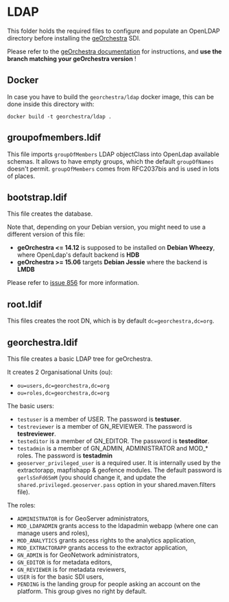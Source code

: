 # LDAP

This folder holds the required files to configure and populate an OpenLDAP directory before installing the [geOrchestra](http://www.georchestra.org) SDI.  

Please refer to the [geOrchestra documentation](https://github.com/georchestra/georchestra/blob/master/README.md) for instructions, and **use the branch matching your geOrchestra version** !

## Docker

In case you have to build the `georchestra/ldap` docker image, this can be done inside this directory with:
```
docker build -t georchestra/ldap .
```

## groupofmembers.ldif

This file imports ```groupOfMembers``` LDAP objectClass into OpenLdap available schemas. It allows to have empty groups, which the default ```groupOfNames``` doesn't permit. ```groupOfMembers``` comes from RFC2037bis and is used in lots of places.

## bootstrap.ldif

This file creates the database.

Note that, depending on your Debian version, you might need to use a different version of this file: 
 * **geOrchestra <= 14.12** is supposed to be installed on **Debian Wheezy**, where OpenLdap's default backend is **HDB**
 * **geOrchestra >= 15.06** targets **Debian Jessie** where the backend is **LMDB**

Please refer to [issue 856](https://github.com/georchestra/georchestra/issues/856) for more information.


## root.ldif

This files creates the root DN, which is by default ```dc=georchestra,dc=org```.


## georchestra.ldif

This file creates a basic LDAP tree for geOrchestra.

It creates 2 Organisational Units (ou):
 * ```ou=users,dc=georchestra,dc=org``` 
 * ```ou=roles,dc=georchestra,dc=org```

The basic users:
 * ```testuser``` is a member of USER. The password is **testuser**.
 * ```testreviewer``` is a member of GN_REVIEWER. The password is **testreviewer**.
 * ```testeditor``` is a member of GN_EDITOR. The password is **testeditor**.
 * ```testadmin``` is a member of GN_ADMIN, ADMINISTRATOR and MOD_* roles. The password is **testadmin**
 * ```geoserver_privileged_user``` is a required user. It is internally used by the extractorapp, mapfishapp & geofence modules. The default password is ```gerlsSnFd6SmM``` (you should change it, and update the ```shared.privileged.geoserver.pass``` option in your shared.maven.filters file).

The roles:
 * ```ADMINISTRATOR``` is for GeoServer administrators,
 * ```MOD_LDAPADMIN``` grants access to the ldapadmin webapp (where one can manage users and roles),
 * ```MOD_ANALYTICS``` grants access rights to the analytics application,
 * ```MOD_EXTRACTORAPP``` grants access to the extractor application,
 * ```GN_ADMIN``` is for GeoNetwork administrators,
 * ```GN_EDITOR``` is for metadata editors,
 * ```GN_REVIEWER``` is for metadata reviewers,
 * ```USER``` is for the basic SDI users,
 * ```PENDING``` is the landing group for people asking an account on the platform. This group gives no right by default.
